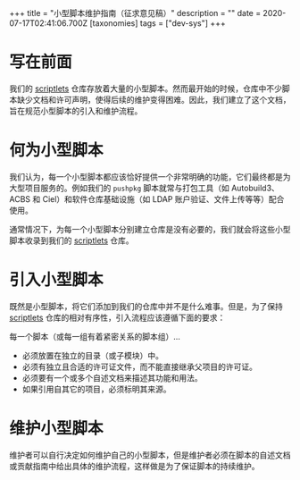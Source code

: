 +++
title = "小型脚本维护指南（征求意见稿）"
description = ""
date = 2020-07-17T02:41:06.700Z
[taxonomies]
tags = ["dev-sys"]
+++

# 写在前面

我们的 [scriptlets](https://github.com/AOSC-Dev/scriptlets) 仓库存放着大量的小型脚本。然而最开始的时候，仓库中不少脚本缺少文档和许可声明，使得后续的维护变得困难。因此，我们建立了这个文档，旨在规范小型脚本的引入和维护流程。

# 何为小型脚本

我们认为，每一个小型脚本都应该恰好提供一个非常明确的功能，它们最终都是为大型项目服务的。例如我们的 `pushpkg` 脚本就常与打包工具（如 Autobuild3、ACBS 和 Ciel）和软件仓库基础设施（如 LDAP 账户验证、文件上传等等）配合使用。

通常情况下，为每一个小型脚本分别建立仓库是没有必要的，我们就会将这些小型脚本收录到我们的 [scriptlets](https://github.com/AOSC-Dev/scriptlets) 仓库。

# 引入小型脚本

既然是小型脚本，将它们添加到我们的仓库中并不是什么难事。但是，为了保持 [scriptlets](https://github.com/AOSC-Dev/scriptlets) 仓库的相对有序性，引入流程应该遵循下面的要求：


每一个脚本（或每一组有着紧密关系的脚本组）...

- 必须放置在独立的目录（或子模块）中。
- 必须有独立且合适的许可证文件，而不能直接继承父项目的许可证。
- 必须要有一个或多个自述文档来描述其功能和用法。
- 如果引用自其它的项目，必须标明其来源。

# 维护小型脚本

维护者可以自行决定如何维护自己的小型脚本，但是维护者必须在脚本的自述文档或贡献指南中给出具体的维护流程，这样做是为了保证脚本的持续维护。
